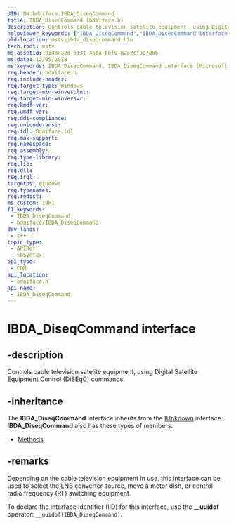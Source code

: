 ```yaml
---
UID: NN:bdaiface.IBDA_DiseqCommand
title: IBDA_DiseqCommand (bdaiface.h)
description: Controls cable television satelite equipment, using Digital Satellite Equipment Control (DiSEqC) commands.
helpviewer_keywords: ["IBDA_DiseqCommand","IBDA_DiseqCommand interface [Microsoft TV Technologies]","IBDA_DiseqCommand interface [Microsoft TV Technologies]","described","bdaiface/IBDA_DiseqCommand","mstv.ibda_diseqcommand"]
old-location: mstv\ibda_diseqcommand.htm
tech.root: mstv
ms.assetid: 0148a32d-b131-46ba-bbf0-82e2cf9c7d86
ms.date: 12/05/2018
ms.keywords: IBDA_DiseqCommand, IBDA_DiseqCommand interface [Microsoft TV Technologies], IBDA_DiseqCommand interface [Microsoft TV Technologies],described, bdaiface/IBDA_DiseqCommand, mstv.ibda_diseqcommand
req.header: bdaiface.h
req.include-header: 
req.target-type: Windows
req.target-min-winverclnt: 
req.target-min-winversvr: 
req.kmdf-ver: 
req.umdf-ver: 
req.ddi-compliance: 
req.unicode-ansi: 
req.idl: Bdaiface.idl
req.max-support: 
req.namespace: 
req.assembly: 
req.type-library: 
req.lib: 
req.dll: 
req.irql: 
targetos: Windows
req.typenames: 
req.redist: 
ms.custom: 19H1
f1_keywords:
 - IBDA_DiseqCommand
 - bdaiface/IBDA_DiseqCommand
dev_langs:
 - c++
topic_type:
 - APIRef
 - kbSyntax
api_type:
 - COM
api_location:
 - bdaiface.h
api_name:
 - IBDA_DiseqCommand
---
```


# IBDA_DiseqCommand interface


## -description

Controls cable television satelite equipment, using Digital Satellite Equipment Control (DiSEqC) commands.

## -inheritance

The <b>IBDA_DiseqCommand</b> interface inherits from the <a href="/windows/desktop/api/unknwn/nn-unknwn-iunknown">IUnknown</a> interface. <b>IBDA_DiseqCommand</b> also has these types of members:
<ul>
<li><a href="https://docs.microsoft.com/">Methods</a></li>
</ul>

## -remarks

Depending on the cable television equipment in use, this interface can be used to select the LNB converter source, move a motor dish, or control radio frequency (RF) switching equipment.
      

To declare the interface identifier (IID) for this interface, use the <b>__uuidof</b> operator: <code>__uuidof(IBDA_DiseqCommand)</code>.
